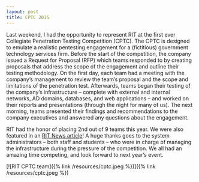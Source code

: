 ```yaml
---
layout: post
title: CPTC 2015
---
```


Last weekend, I had the opportunity to represent RIT at the first ever Collegiate Penetration Testing Competition (CPTC). The CPTC is designed to emulate a realistic pentesting engagement for a (fictitious) government technology services firm. Before the start of the competition, the company issued a Request for Proposal (RFP) which teams responded to by creating proposals that address the scope of the engagement and outline their testing methodology. On the first day, each team had a meeting with the company’s management to review the team’s proposal and the scope and limitations of the penetration test. Afterwards, teams began their testing of the company’s infrastructure – complete with external and internal networks, AD domains, databases, and web applications – and worked on their reports and presentations (through the night for many of us). The next morning, teams presented their findings and recommendations to the company executives and answered any questions about the engagement.

RIT had the honor of placing 2nd out of 9 teams this year. We were also featured in an [RIT News article](https://www.rit.edu/news/story.php?id=53759&source=enewsletter)! A huge thanks goes to the system administrators – both staff and students – who were in charge of managing the infrastructure during the pressure of the competition. We all had an amazing time competing, and look forward to next year’s event.

[![RIT CPTC team]({% link /resources/cptc.jpeg %})]({% link /resources/cptc.jpeg %})
